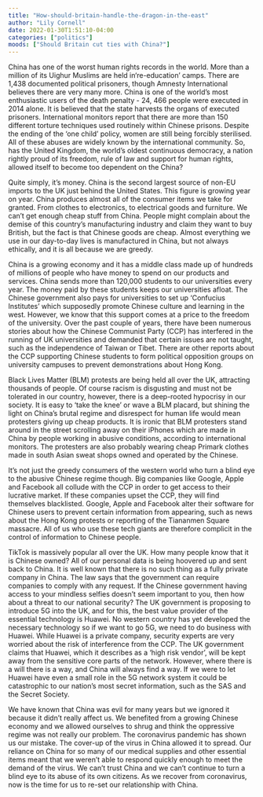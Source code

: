 ```yaml
---
title: "How-should-britain-handle-the-dragon-in-the-east"
author: "Lily Cornell"
date: 2022-01-30T1:51:10-04:00
categories: ["politics"]
moods: ["Should Britain cut ties with China?"]
---
```

China has one of the worst human rights records in the world.  More than a million of its Uighur Muslims are held in‘re-education’ camps. There are 1,438 documented political prisoners, though Amnesty International believes there are very many more.  China is one of the world’s most enthusiastic users of the death penalty - 24, 466 people were executed in 2014 alone. It is believed that the state harvests the organs of executed prisoners.  International monitors report that there are more than 150 different torture techniques used routinely within Chinese prisons. Despite the ending of the ‘one child’ policy, women are still being forcibly sterilised.  All of these abuses are widely known by the international community. So,  has the United Kingdom, the world’s oldest continuous democracy, a nation rightly proud of its freedom, rule of law and support for human rights, allowed itself to become too dependent on the China?  

Quite simply, it’s money.  China is the second largest source of non-EU imports to the UK just behind the United States.  This figure is growing year on year.  China produces almost all of the consumer items we take for granted. From clothes to electronics, to electrical goods and furniture. We can’t get enough cheap stuff from China.  People might complain about the demise of this country’s manufacturing industry and claim they want to buy British, but the fact is that Chinese goods are cheap. Almost everything we use in our day-to-day lives is manufactured in China, but not always ethically, and it is all because we are greedy.

China is a growing economy and it has a middle class made up of hundreds of millions of people who have money to spend on our products and services.  China sends more than 120,000 students to our universities every year. The money paid by these students keeps our universities afloat. The Chinese government also pays for universities to set up ‘Confucius Institutes’ which supposedly promote Chinese culture and learning in the west.  However, we know that this support comes at a price to the freedom of the university. Over the past couple of years, there have been numerous stories about how the Chinese Communist Party (CCP) has interfered in the running of UK universities and demanded that certain issues are not taught, such as the independence of Taiwan or Tibet. There are other reports about the CCP supporting Chinese students to form political opposition groups on university campuses to prevent demonstrations about Hong Kong.

Black Lives Matter (BLM) protests are being held all over the UK, attracting thousands of people. Of course racism is disgusting and must not be tolerated in our country, however, there is a deep-rooted hypocrisy in our society. It is easy to ‘take the knee’ or wave a BLM placard, but shining the light on China’s brutal regime and disrespect for human life would  mean protesters  giving up cheap products. It is ironic that BLM protesters stand around in the street scrolling away on their iPhones which are made in China by people working in abusive conditions, according to international monitors.  The protesters are also probably wearing cheap Primark clothes made in south Asian sweat shops owned and operated by the Chinese.
  
It’s not just the greedy consumers of the western world who turn a blind eye to the abusive Chinese regime though. Big companies like Google, Apple and Facebook all collude with the CCP in order to get access to their lucrative market. If these companies upset the CCP, they will find themselves blacklisted.  Google, Apple and Facebook alter their software for Chinese users to prevent certain information from appearing, such as news about the Hong Kong protests or reporting of the Tiananmen Square massacre.   All of us who use these tech giants are therefore complicit in the control of information to Chinese people.

TikTok is massively popular all over the UK. How many people know that it is Chinese owned? All of our personal data is being hoovered up and sent back to China. It is well known that there is no such thing as a fully private company in China. The law says that the government can require companies to comply with any request.  If the Chinese government having access to your mindless selfies doesn’t seem important to you, then how about a threat to our national security? The UK government is proposing to introduce 5G into the UK, and for this, the best value provider of the essential technology is Huawei.  No western country has yet developed the necessary technology so if we want to go 5G, we need to do business with Huawei.  While Huawei is a private company, security experts are very worried about the risk of interference from the CCP.  The UK government claims that Huawei, which it describes as a ‘high risk vendor’, will be kept away from the sensitive core parts of the network. However, where there is a will there is a way, and China will always find a way. If we were to let Huawei have even a small role in the 5G network system it could be catastrophic to our nation’s most secret information, such as the SAS and the Secret Society.

We have known that China was evil for many years but we ignored it because it didn’t really affect us. We benefited from a growing Chinese economy and we allowed ourselves to shrug and think the oppressive regime was not really our problem. The coronavirus pandemic has shown us our mistake.  The cover-up of the virus in China allowed it to spread. Our reliance on China for so many of our medical supplies and other essential items meant that we weren’t able to respond quickly enough to meet the demand of the virus.   We can’t trust China and we can’t continue to turn a blind eye to its abuse of its own citizens. As we recover from coronavirus, now is the time for us to re-set our relationship with China.
